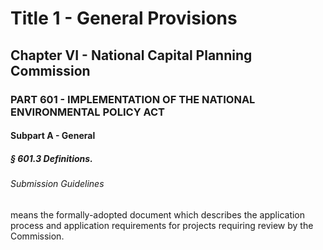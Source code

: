 
# Title 1 - General Provisions
## Chapter VI - National Capital Planning Commission
### PART 601 - IMPLEMENTATION OF THE NATIONAL ENVIRONMENTAL POLICY ACT
#### Subpart A - General
##### § 601.3 Definitions.
###### Submission Guidelines

means the formally-adopted document which describes the application process and application requirements for projects requiring review by the Commission.
